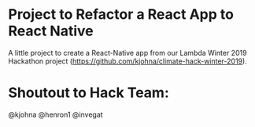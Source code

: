 # Project to Refactor a React App to React Native

A little project to create a React-Native app from our Lambda Winter 2019 Hackathon project (https://github.com/kjohna/climate-hack-winter-2019).

# Shoutout to Hack Team:
@kjohna @henron1 @invegat

